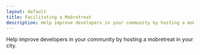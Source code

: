 ```yaml
---
layout: default
title: Facilitating a Mobretreat
description: Help improve developers in your community by hosting a mobretreat in your city
---
```


Help improve developers in your community by hosting a mobretreat in your city.
